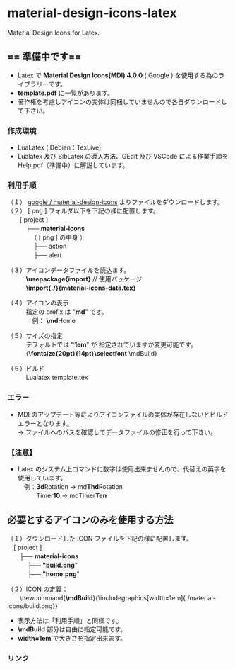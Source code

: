 material-design-icons-latex
==========

Material Design Icons for Latex.

## == 準備中です== 

- Latex で **Material Design Icons(MDI) 4.0.0** ( Google  ) を使用する為のライブラリーです。
- **template.pdf** に一覧があります。
- 著作権を考慮しアイコンの実体は同梱していませんので各自ダウンロードして下さい。

### 作成環境
- LuaLatex  ( Debian：TexLive) 
- Lualatex 及び BibLatex の導入方法、GEdit 及び VSCode による作業手順を Help.pdf（準備中）に解説しています。

### 利用手順
（１） [google /
material-design-icons](https://github.com/google/material-design-icons/) よりファイルをダウンロードします。  
（２） [ png ] フォルダ以下を下記の様に配置します。  
　　[ project ]   
　　　├── **material-icons**  
　  　　　（ [ png ]  の中身 ）  
  　 　　　├── action  
  　　 　　├── alert  

（３）アイコンデータファイルを読込ます。  
　　　**\usepackage{import}**  // 使用パッケージ  
　　　**\import{./}{material-icons-data.tex}**

（４）アイコンの表示  
　　　指定の prefix は "**md**" です。  
　　　　例： **\md**Home

（５）サイズの指定  
　　　デフォルトでは **"1em**" が 指定されていますが変更可能です。  
　　　{**\fontsize{20pt}{14pt}\selectfont** \mdBuild} 

（６）ビルド  
　　　Lualatex template.tex

### エラー
- MDI のアップデート等によりアイコンファイルの実体が存在しないとビルドエラーとなります。  
  → ファイルへのパスを確認してデータファイルの修正を行って下さい。  

### 【注意】
-  Latex のシステム上コマンドに数字は使用出来ませんので、代替えの英字を使用しています。  
　例：**3d**Rotation → md**Thd**Rotation  
　　　Timer**10** → mdTimer**Ten**  


## 必要とするアイコンのみを使用する方法

（１）ダウンロードした ICON ファイルを下記の様に配置します。  
　[ project ]   
　　├── **material-icons**   
  　　 　├── **"build.png**"  
  　 　　├── **"home.png**"  

（２）ICON の定義：  
　　\newcommand{**\mdBuild**}{\includegraphics[width=1em]{./material-icons/build.png}}
- 表示方法は「利用手順」と同様です。
- **\mdBuild** 部分は自由に指定可能です。
- **width=1em** で大きさを指定出来ます。


### リンク

